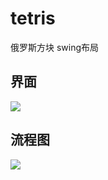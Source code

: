 # tetris
俄罗斯方块 swing布局 
## 界面
![](https://i.imgur.com/yB89jTh.png)
## 流程图
![](https://i.imgur.com/t84pIAh.png)
